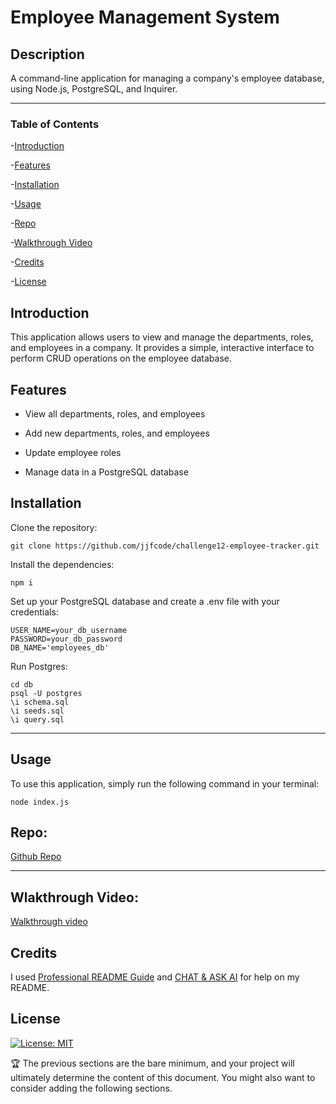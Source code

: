 # Employee Management System

## Description

A command-line application for managing a company's employee database, using Node.js, PostgreSQL, and Inquirer.

 --- 

### Table of Contents

-[Introduction](#introduction)

-[Features](#features)

-[Installation](#installation)

-[Usage](#usage)

-[Repo](#repo)

-[Walkthrough Video](#wlakthrough-video)

-[Credits](#credits)

-[License](#license)

## Introduction

This application allows users to view and manage the departments, roles, and employees in a company. It provides a simple, interactive interface to perform CRUD operations on the employee database.

## Features


- View all departments, roles, and employees

- Add new departments, roles, and employees

- Update employee roles

- Manage data in a PostgreSQL database

 
## Installation

Clone the repository:

```
git clone https://github.com/jjfcode/challenge12-employee-tracker.git
```
Install the dependencies:
```
npm i
```
Set up your PostgreSQL database and create a .env file with your credentials:

```
USER_NAME=your_db_username
PASSWORD=your_db_password
DB_NAME='employees_db'
````
Run Postgres:

```
cd db
psql -U postgres
\i schema.sql
\i seeds.sql
\i query.sql
```

 --- 

## Usage

To use this application, simply run the following command in your terminal:


```
node index.js
```

## **Repo:**

[Github Repo](https://github.com/jjfcode/challenge12-employee-tracker)

---

## **Wlakthrough Video:**

[Walkthrough video](https://drive.google.com/file/d/1e2kghSBBM9uLlQ14nzKVyLLJdTHG2o_b/view?usp=sharing)

## Credits

I used [Professional README Guide](https://coding-boot-camp.github.io/full-stack/github/professional-readme-guide) and [CHAT & ASK AI](https://askaichat.app/) for help on my README.
 
## License

[![License: MIT](https://img.shields.io/badge/License-MIT-yellow.svg)](https://opensource.org/licenses/MIT)

🏆 The previous sections are the bare minimum, and your project will ultimately determine the content of this document. You might also want to consider adding the following sections.
